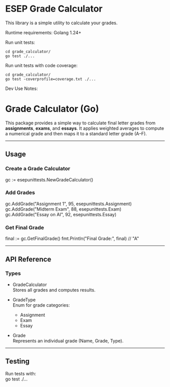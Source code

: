 # ESEP Grade Calculator

This library is a simple utility to calculate your grades.

Runtime requirements:
Golang 1.24+

Run unit tests:

```
cd grade_calculator/
go test ./...
```

Run unit tests with code coverage:

```
cd grade_calculator/
go test -coverprofile=coverage.txt ./...
```

Dev Use Notes:

# Grade Calculator (Go)

This package provides a simple way to calculate final letter grades from **assignments**, **exams**, and **essays**. It applies weighted averages to compute a numerical grade and then maps it to a standard letter grade (A–F).

---

## Usage

### Create a Grade Calculator

gc := esepunittests.NewGradeCalculator()

### Add Grades

gc.AddGrade("Assignment 1", 95, esepunittests.Assignment)
gc.AddGrade("Midterm Exam", 88, esepunittests.Exam)
gc.AddGrade("Essay on AI", 92, esepunittests.Essay)

### Get Final Grade

final := gc.GetFinalGrade()
fmt.Println("Final Grade:", final) // "A"

---

## API Reference

### Types

- GradeCalculator  
  Stores all grades and computes results.

- GradeType  
  Enum for grade categories:

  - Assignment
  - Exam
  - Essay

- Grade  
  Represents an individual grade (Name, Grade, Type).

---

## Testing

Run tests with:  
go test ./...
